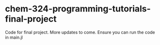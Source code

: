 # chem-324-programming-tutorials-final-project

Code for final project. More updates to come. Ensure you can run the code in main.jl
